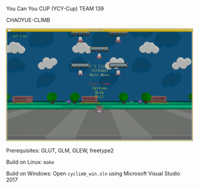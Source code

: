 You Can You CUP (YCY-Cup) TEAM 139

CHAOYUE-CLIMB

![Image](./screenshot.png)

Prerequisites:
GLUT, GLM, GLEW, freetype2

Build on Linux:
`make`

Build on Windows:
Open `cyclimb_win.sln` using Microsoft Visual Studio 2017
